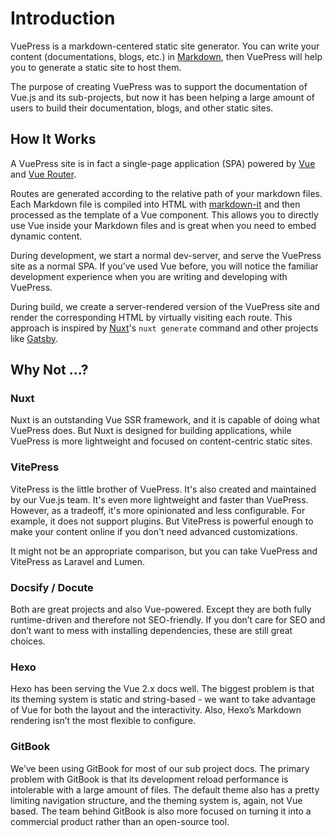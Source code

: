 
# Introduction

VuePress is a markdown-centered static site generator. You can write your content (documentations, blogs, etc.) in [Markdown](https://en.wikipedia.org/wiki/Markdown), then VuePress will help you to generate a static site to host them.

The purpose of creating VuePress was to support the documentation of Vue.js and its sub-projects, but now it has been helping a large amount of users to build their documentation, blogs, and other static sites.

## How It Works

A VuePress site is in fact a single-page application (SPA) powered by [Vue](https://vuejs.org/) and [Vue Router](https://router.vuejs.org).

Routes are generated according to the relative path of your markdown files. Each Markdown file is compiled into HTML with [markdown-it](https://github.com/markdown-it/markdown-it) and then processed as the template of a Vue component. This allows you to directly use Vue inside your Markdown files and is great when you need to embed dynamic content.

During development, we start a normal dev-server, and serve the VuePress site as a normal SPA. If you’ve used Vue before, you will notice the familiar development experience when you are writing and developing with VuePress.

During build, we create a server-rendered version of the VuePress site and render the corresponding HTML by virtually visiting each route. This approach is inspired by [Nuxt](https://nuxtjs.org/)'s `nuxt generate` command and other projects like [Gatsby](https://www.gatsbyjs.org/).

## Why Not ...?

### Nuxt

Nuxt is an outstanding Vue SSR framework, and it is capable of doing what VuePress does. But Nuxt is designed for building applications, while VuePress is more lightweight and focused on content-centric static sites.

### VitePress

VitePress is the little brother of VuePress. It's also created and maintained by our Vue.js team. It's even more lightweight and faster than VuePress. However, as a tradeoff, it's more opinionated and less configurable. For example, it does not support plugins. But VitePress is powerful enough to make your content online if you don't need advanced customizations.

It might not be an appropriate comparison, but you can take VuePress and VitePress as Laravel and Lumen.

### Docsify / Docute

Both are great projects and also Vue-powered. Except they are both fully runtime-driven and therefore not SEO-friendly. If you don’t care for SEO and don’t want to mess with installing dependencies, these are still great choices.

### Hexo

Hexo has been serving the Vue 2.x docs well. The biggest problem is that its theming system is static and string-based - we want to take advantage of Vue for both the layout and the interactivity. Also, Hexo’s Markdown rendering isn’t the most flexible to configure.

### GitBook

We’ve been using GitBook for most of our sub project docs. The primary problem with GitBook is that its development reload performance is intolerable with a large amount of files. The default theme also has a pretty limiting navigation structure, and the theming system is, again, not Vue based. The team behind GitBook is also more focused on turning it into a commercial product rather than an open-source tool.
